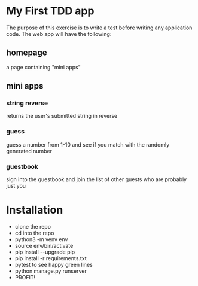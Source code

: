 # My First TDD app

The purpose of this exercise is to write a test before writing any application code. The web app will have the following:

## homepage
a page containing "mini apps"

## mini apps

### string reverse
returns the user's submitted string in reverse

### guess
guess a number from 1-10 and see if you match with the randomly generated number

### guestbook
sign into the guestbook and join the list of other guests who are probably just you

# Installation
- clone the repo
- cd into the repo
- python3 -m venv env
- source env/bin/activate
- pip install --upgrade pip
- pip install -r requirements.txt
- pytest to see happy green lines
- python manage.py runserver
- PROFIT!